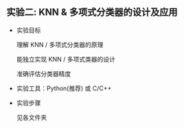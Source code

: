 ##	实验二: KNN & 多项式分类器的设计及应用

*	实验目标

	理解 KNN / 多项式分类器的原理

	能独立实现 KNN / 多项式类器的设计

	准确评估分类器精度

*	实验工具：Python(推荐) 或 C/C++

*	实验步骤

	见各文件夹